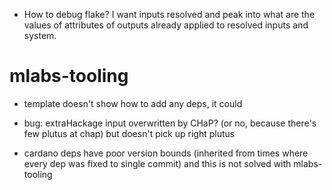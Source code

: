- How to debug flake? I want inputs resolved and peak into what are the values of attributes 
 of outputs already applied to resolved inputs and system.

# mlabs-tooling
 - template doesn't show how to add any deps, it could

 - bug: extraHackage input overwritten by CHaP? (or no, because there's few plutus at chap) but doesn't pick up right plutus

 - cardano deps have poor version bounds (inherited from times where every dep was fixed to single commit)
 and this is not solved with mlabs-tooling 